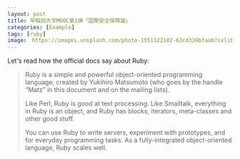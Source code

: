 ```yaml
---
layout: post
title: 早稲田大学MOOC第1弾「国際安全保障論」
categories: [Example]
tags: [ruby]
image:　https://images.unsplash.com/photo-1551122102-63cd339bfaab?ixlib=rb-1.2.1&ixid=MnwxMjA3fDB8MHxwaG90by1wYWdlfHx8fGVufDB8fHx8&auto=format&fit=crop&w=1742&q=80
---
```


Let's read how the official docs say about Ruby:


> Ruby is a simple and powerful object-oriented programming language, created by Yukihiro Matsumoto (who goes by the handle “Matz” in this document and on the mailing lists).
>
> Like Perl, Ruby is good at text processing. Like Smalltalk, everything in Ruby is an object, and Ruby has blocks, iterators, meta-classes and other good stuff.
>
> You can use Ruby to write servers, experiment with prototypes, and for everyday programming tasks. As a fully-integrated object-oriented language, Ruby scales well.

